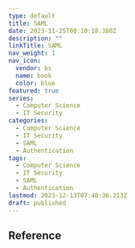 ```yaml
---
type: default
title: SAML
date: 2023-11-25T00:10:18.380Z
description: ""
linkTitle: SAML
nav_weight: 1
nav_icon:
  vendor: bs
  name: book
  color: blue
featured: true
series:
  - Computer Science
  - IT Security
categories:
  - Computer Science
  - IT Security
  - SAML
  - Authentication
tags:
  - Computer Science
  - IT Security
  - SAML
  - Authentication
lastmod: 2023-12-13T07:40:36.213Z
draft: published
---
```


## Reference
